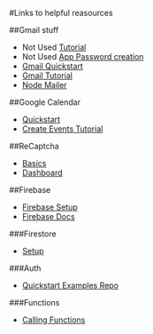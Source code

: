 #Links to helpful reasources

##Gmail stuff

* Not Used [Tutorial](https://medium.com/@y.mehnati_49486/how-to-send-an-email-from-your-gmail-account-with-nodemailer-837bf09a7628)
* Not Used [App Password creation](https://support.google.com/accounts/answer/185833?hl=en&sjid=12887198923886617313-NA)
* [Gmail Quickstart](https://developers.google.com/gmail/api/guides/sending)
* [Gmail Tutorial](https://www.labnol.org/google-api-service-account-220405)
* [Node Mailer](https://nodemailer.com/message/attachments/)

##Google Calendar

* [Quickstart](https://developers.google.com/calendar/api/quickstart/js)
* [Create Events Tutorial](https://stateful.com/blog/google-calendar-api-javascript)

##ReCaptcha

* [Basics](https://firebase.google.com/docs/app-check/web/recaptcha-provider)
* [Dashboard](https://www.google.com/recaptcha/admin/site/707324660)

##Firebase

* [Firebase Setup](https://firebase.google.com/docs/web/setup#add-sdks-initialize)
* [Firebase Docs](https://firebase.google.com/docs/reference/js)

###Firestore

* [Setup](https://firebase.google.com/docs/firestore/quickstart?authuser=0#web_4)

###Auth

* [Quickstart Examples Repo](https://github.com/firebase/quickstart-js/blob/master/auth/google-popup.ts)

###Functions

* [Calling Functions](https://firebase.google.com/docs/functions/callable?hl=en&authuser=0&gen=2nd)



